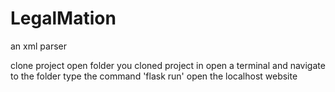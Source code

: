 # LegalMation
an xml parser

clone project
open folder you cloned project in
open a terminal and navigate to the folder
type the command 'flask run'
open the localhost website

